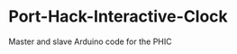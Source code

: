 Port-Hack-Interactive-Clock
===========================

Master and slave Arduino code for the PHIC
